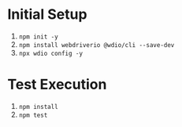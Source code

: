 # Initial Setup
1. `npm init -y`
2. `npm install webdriverio @wdio/cli --save-dev`
3. `npx wdio config -y`

# Test Execution
1. `npm install`
2. `npm test`
